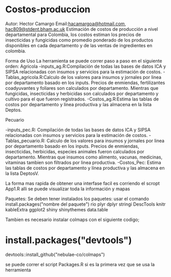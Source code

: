 # Costos-produccion

Autor: Hector Camargo
Email:hacamargoa@hotmail.com, hac809@stdent.bham.ac.uk
Estimación de costos de producción a nivel departamental para Colombia, los costos estiman los precios de insecticidas y fungicidas como promedio ponderado de los productos disponibles en cada departamento y de las ventas de ingredientes en colombia. 

Forma de Uso
La herramienta se puede correr paso a paso en el siguiente orden:
Agricola
-inputs_ag.R:Compilación de todas las bases de datos ICA y SIPSA relacionadas con insumos y servicios para la estimación de costos.
-Tablas_agricola.R:Calculo de los valores para insumos y jornales por linea por departamento basado en los inputs. Precios de enmiendas, fertilizantes coadyuvantes y foliares son calculados por departamento. Mientras que fungicidas, insecticidas y herbicidas son calculados por departamento y cultivo para el que fueron registrados.
-Costos_ag.R:Estima las tablas de costos por departamento y línea productiva y las almacena en la lista Deptos.

Pecuario

-inputs_pec.R: Compilación de todas las bases de datos ICA y SIPSA relacionadas con insumos y servicios para la estimación de costos.
-Tablas_pecuario.R: Calculo de los valores para insumos y jornales por linea por departamento basado en los inputs. Precios de enmiendas, insecticidas, herbicidas, especies animales fueron calculados por departamento. Mientras que insumos como alimento, vacunas, medicinas, vitaminas tambien son filtrados por linea productiva.
-Costos_Pec: Estima las tablas de costos por departamento y línea productiva y las almacena en la lista DeptosV.

La forma mas rapida de obtener una interfase facil es corriendo el scropt App1.R alli se puede visualizar toda la información y mapas

Paquetes:
Se deben tener instalados los paquetes: usar el comando install.packages("nombre del paquete") 
rio
plyr
dplyr
stringi
DescTools
knitr
kableExtra
ggplot2
shiny
shinythemes
data.table

Tambien es necesario instalar colmaps con el siguiente codigo;
# install.packages("devtools")
devtools::install_github("nebulae-co/colmaps")

se puede correr el script Packages.R si es la primera vez que se usa la herramienta